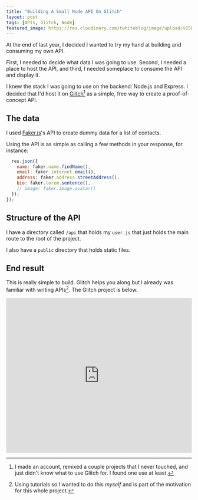 ```yaml
---
title: "Building A Small Node API On Glitch"
layout: post
tags: [APIs, Glitch, Node]
featured_image: https://res.cloudinary.com/twhiteblog/image/upload/v1581489715/IMG_0762_ahmlyr.jpg
---
```


At the end of last year, I decided I wanted to try my hand at building and consuming my own API.

First, I needed to decide what data I was going to use. Second, I needed a place to host the API, and third, I needed someplace to consume the API and display it.

I knew the stack I was going to use on the backend: Node.js and Express. I decided that I'd host it on [Glitch](https://glitch.com)[^1] as a simple, free way to create a proof-of-concept API.

## The data

I used [Faker.js](https://github.com/marak/Faker.js/)'s API to create dummy data for a list of contacts.

Using the API is as simple as calling a few methods in your response, for instance:

```js
  res.json({
    name: faker.name.findName(),
    email: faker.internet.email(),
    address: faker.address.streetAddress(),
    bio: faker.lorem.sentence(),
    // image: faker.image.avatar()
  });
});
```

## Structure of the API

I have a directory called `/api` that holds my `user.js` that just holds the main route to the root of the project.

I also have a `public` directory that holds static files.

## End result

This is really simple to build. Glitch helps you along but I already was familiar with writing APIs[^2]. The Glitch project is below.

<!-- Copy and Paste Me -->
<div class="glitch-embed-wrap" style="height: 420px; width: 100%;">
  <iframe
    src="https://glitch.com/embed/#!/embed/faker-api?path=server.js&previewSize=0"
    title="faker-api on Glitch"
    allow="geolocation; microphone; camera; midi; vr; encrypted-media"
    style="height: 100%; width: 100%; border: 0;">
  </iframe>
</div>


[^1]: I made an account, remixed a couple projects that I never touched, and just didn't know what to use Glitch for. I found one use at least.
[^2]: Using tutorials so I wanted to do this *myself* and is part of the motivation for this whole project.